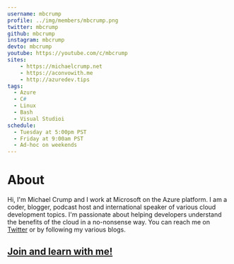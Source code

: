 ```yaml
---
username: mbcrump
profile: ../img/members/mbcrump.png
twitter: mbcrump
github: mbcrump
instagram: mbcrump
devto: mbcrump
youtube: https://youtube.com/c/mbcrump
sites: 
    - https://michaelcrump.net
    - https://aconvowith.me
    - http://azuredev.tips
tags:
  - Azure
  - C#
  - Linux
  - Bash
  - Visual Studioi
schedule:
  - Tuesday at 5:00pm PST
  - Friday at 9:00am PST
  - Ad-hoc on weekends
---
```


# About

Hi, I'm Michael Crump and I work at Microsoft on the Azure platform. I am a coder, blogger, podcast host and international speaker of various cloud development topics. I'm passionate about helping developers understand the benefits of the cloud in a no-nonsense way. You can reach me on [Twitter](https://twitter.com/mbcrump) or by following my various blogs.

## [Join and learn with me!](https://twitch.tv/mbcrump)
